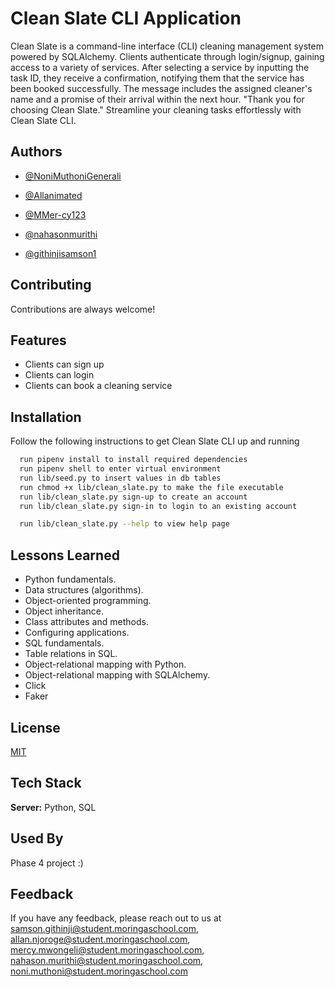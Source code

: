 
# Clean Slate CLI Application

Clean Slate is a command-line interface (CLI) cleaning management system powered by SQLAlchemy. Clients authenticate through login/signup, gaining access to a variety of services. After selecting a service by inputting the task ID, they receive a confirmation, notifying them that the service has been booked successfully. The message includes the assigned cleaner's name and a promise of their arrival within the next hour. "Thank you for choosing Clean Slate." Streamline your cleaning tasks effortlessly with Clean Slate CLI.



## Authors

- [@NoniMuthoniGenerali](https://www.github.com/NoniMuthoniGenerali)

- [@Allanimated](https://www.github.com/Allanimated)

- [@MMer-cy123](https://www.github.com/MMer-cy123)

- [@nahasonmurithi](https://www.github.com/nahasonmurithi)

- [@githinjisamson1](https://www.github.com/githinjisamson1)

## Contributing

Contributions are always welcome!




## Features

- Clients can sign up
- Clients can login
- Clients can book a cleaning service




## Installation

Follow the following instructions to get Clean Slate CLI up and running

```bash
  run pipenv install to install required dependencies
  run pipenv shell to enter virtual environment
  run lib/seed.py to insert values in db tables
  run chmod +x lib/clean_slate.py to make the file executable
  run lib/clean_slate.py sign-up to create an account
  run lib/clean_slate.py sign-in to login to an existing account

  run lib/clean_slate.py --help to view help page

```
    
## Lessons Learned

- Python fundamentals.
- Data structures (algorithms).
- Object-oriented programming.
- Object inheritance.
- Class attributes and methods.
- Configuring applications.
- SQL fundamentals.
- Table relations in SQL.
- Object-relational mapping with Python.
- Object-relational mapping with SQLAlchemy.
- Click
- Faker 


## License

[MIT](https://choosealicense.com/licenses/mit/)


## Tech Stack

**Server:** Python, SQL


## Used By

Phase 4 project :)
## Feedback

If you have any feedback, please reach out to us at samson.githinji@student.moringaschool.com, allan.njoroge@student.moringaschool.com, mercy.mwongeli@student.moringaschool.com, nahason.murithi@student.moringaschool.com, noni.muthoni@student.moringaschool.com




